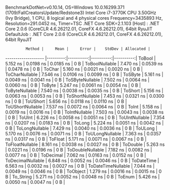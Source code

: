 
BenchmarkDotNet=v0.10.14, OS=Windows 10.0.16299.371 (1709/FallCreatorsUpdate/Redstone3)
Intel Core i7-3770K CPU 3.50GHz (Ivy Bridge), 1 CPU, 8 logical and 4 physical cores
Frequency=3435893 Hz, Resolution=291.0452 ns, Timer=TSC
.NET Core SDK=2.1.103
  [Host]     : .NET Core 2.0.6 (CoreCLR 4.6.26212.01, CoreFX 4.6.26212.01), 64bit RyuJIT
  DefaultJob : .NET Core 2.0.6 (CoreCLR 4.6.26212.01, CoreFX 4.6.26212.01), 64bit RyuJIT


             Method |     Mean |     Error |    StdDev | Allocated |
------------------- |---------:|----------:|----------:|----------:|
             ToBool | 5.152 ns | 0.0198 ns | 0.0185 ns |       0 B |
     ToBoolNullable | 7.470 ns | 0.0539 ns | 0.0478 ns |       0 B |
             ToChar | 5.160 ns | 0.0021 ns | 0.0020 ns |       0 B |
     ToCharNullable | 7.546 ns | 0.0106 ns | 0.0099 ns |       0 B |
            ToSByte | 5.161 ns | 0.0049 ns | 0.0041 ns |       0 B |
    ToSByteNullable | 7.502 ns | 0.0064 ns | 0.0060 ns |       0 B |
             ToByte | 5.247 ns | 0.0061 ns | 0.0054 ns |       0 B |
     ToByteNullable | 7.540 ns | 0.0038 ns | 0.0035 ns |       0 B |
            ToShort | 5.156 ns | 0.0063 ns | 0.0053 ns |       0 B |
    ToShortNullable | 7.453 ns | 0.0321 ns | 0.0300 ns |       0 B |
           ToUShort | 5.656 ns | 0.0118 ns | 0.0110 ns |       0 B |
   ToUShortNullable | 7.537 ns | 0.0072 ns | 0.0064 ns |       0 B |
              ToInt | 5.158 ns | 0.0019 ns | 0.0016 ns |       0 B |
      ToIntNullable | 7.503 ns | 0.0043 ns | 0.0038 ns |       0 B |
             ToUInt | 6.226 ns | 0.0058 ns | 0.0051 ns |       0 B |
     ToUIntNullable | 7.354 ns | 0.0207 ns | 0.0183 ns |       0 B |
             ToLong | 5.224 ns | 0.0051 ns | 0.0042 ns |       0 B |
     ToLongNullable | 7.429 ns | 0.0040 ns | 0.0036 ns |       0 B |
            ToULong | 5.170 ns | 0.0076 ns | 0.0071 ns |       0 B |
    ToULongNullable | 7.363 ns | 0.0357 ns | 0.0317 ns |       0 B |
            ToFloat | 5.171 ns | 0.0071 ns | 0.0067 ns |       0 B |
    ToFloatNullable | 8.161 ns | 0.0038 ns | 0.0027 ns |       0 B |
           ToDouble | 5.263 ns | 0.0221 ns | 0.0196 ns |       0 B |
   ToDoubleNullable | 7.182 ns | 0.0082 ns | 0.0077 ns |       0 B |
          ToDecimal | 7.062 ns | 0.0163 ns | 0.0152 ns |       0 B |
  ToDecimalNullable | 6.848 ns | 0.0052 ns | 0.0046 ns |       0 B |
         ToDateTime | 6.563 ns | 0.0032 ns | 0.0027 ns |       0 B |
 ToDateTimeNullable | 7.044 ns | 0.0049 ns | 0.0046 ns |       0 B |
           ToObject | 1.279 ns | 0.0016 ns | 0.0015 ns |       0 B |
          To_String | 5.271 ns | 0.0052 ns | 0.0048 ns |       0 B |
             ToEnum | 5.426 ns | 0.0050 ns | 0.0047 ns |       0 B |
